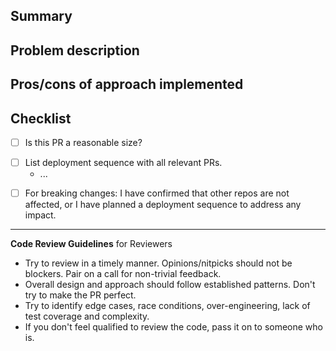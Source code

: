<!-- Expectations for PRs: https://safetyculture.atlassian.net/wiki/spaces/ENG/pages/2881716914/RFC66+Pull+Request+Code+Review+Standards -->

## Summary

<!-- Short summary of what the PR does -->

## Problem description

<!-- Description of the problem being solved -->

## Pros/cons of approach implemented

## Checklist

<!-- Does it make sense for this PR to be of this size? If the PR is large, consider breaking it down into smaller incremental PRs. To check the box, put an `x` in the box -->

- [ ] Is this PR a reasonable size?

<!-- If this PR is part of a broader set of changes, please provide a deployment sequence that includes all relevant PRs, so that changes can be reverted in the right order if a rollback were required (e.g. as part of an incident mitigation). To check the box, put an `x` in the box -->

- [ ] List deployment sequence with all relevant PRs.
  - ...

<!-- Does this PR cause breaking changes? If so, it is your responsibility to check that other repositories are not affected. If they are, you must plan a deployment sequence (see above) to ensure any impact is addressed. Once you have done this, put an `x` in the box -->

- [ ] For breaking changes: I have confirmed that other repos are not affected, or I have planned a deployment sequence to address any impact.

<!-- Everyone merges their own PRs. Respond to reviewer feedback before merging. Try to avoid taking feedback personally. -->

---

**Code Review Guidelines** for Reviewers

- Try to review in a timely manner. Opinions/nitpicks should not be blockers. Pair on a call for non-trivial feedback.
- Overall design and approach should follow established patterns. Don't try to make the PR perfect.
- Try to identify edge cases, race conditions, over-engineering, lack of test coverage and complexity.
- If you don't feel qualified to review the code, pass it on to someone who is.
